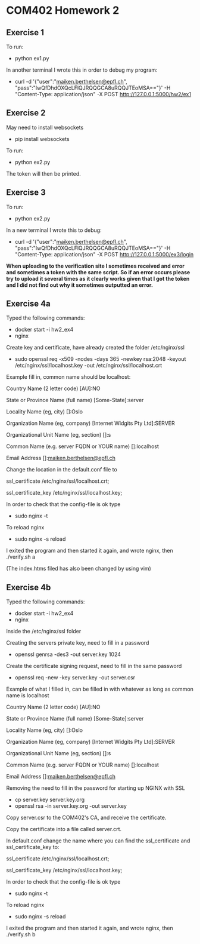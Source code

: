 # COM402 Homework 2  

## Exercise 1 
To run:
- python ex1.py

In another terminal I wrote this in order to debug my program:
- curl -d '{"user":"maiken.berthelsen@epfl.ch", "pass":"IwQfDhdOXQcLFlQJRQQGCA8uRQQJTEoMSA=="}' -H "Content-Type: application/json" -X POST http://127.0.0.1:5000/hw2/ex1

## Exercise 2
May need to install websockets
- pip install websockets

To run:
- python ex2.py

The token will then be printed.

## Exercise 3 
To run:
- python ex2.py

In a new terminal I wrote this to debug:
- curl -d '{"user":"maiken.berthelsen@epfl.ch", "pass":"IwQfDhdOXQcLFlQJRQQGCA8uRQQJTEoMSA=="}' -H "Content-Type: application/json" -X POST http://127.0.0.1:5000/ex3/login

**When uploading to the verification site I sometimes received and error and sometimes a token with the same script. So if an error occurs please try to upload it several times as it clearly works given that I got the token and I did not find out why it sometimes outputted an error.**



## Exercise 4a
Typed the following commands:
- docker start -i hw2_ex4
- nginx

Create key and certificate, have already created the folder /etc/nginx/ssl
- sudo openssl req -x509 -nodes -days 365 -newkey rsa:2048 -keyout /etc/nginx/ssl/localhost.key -out /etc/nginx/ssl/localhost.crt

Example fill in, common name should be localhost: 

Country Name (2 letter code) [AU]:NO

State or Province Name (full name) [Some-State]:server

Locality Name (eg, city) []:Oslo

Organization Name (eg, company) [Internet Widgits Pty Ltd]:SERVER

Organizational Unit Name (eg, section) []:s

Common Name (e.g. server FQDN or YOUR name) []:localhost

Email Address []:maiken.berthelsen@epfl.ch

Change the location in the default.conf file to 

ssl_certificate /etc/nginx/ssl/localhost.crt;
    
ssl_certificate_key /etc/nginx/ssl/localhost.key;

In order to check that the config-file is ok type
- sudo nginx -t

To reload nginx 
- sudo nginx -s reload

I exited the program and then started it again, and wrote nginx, then ./verify.sh a

(The index.htms filed has also been changed by using vim)

## Exercise 4b
Typed the following commands:
- docker start -i hw2_ex4
- nginx

Inside the /etc/nginx/ssl folder

Creating the servers private key, need to fill in a password
- openssl genrsa -des3 -out server.key 1024

Create the certificate signing request, need to fill in the same password
- openssl req -new -key server.key -out server.csr

Example of what I filled in, can be filled in with whatever as long as common name is localhost

Country Name (2 letter code) [AU]:NO

State or Province Name (full name) [Some-State]:server

Locality Name (eg, city) []:Oslo

Organization Name (eg, company) [Internet Widgits Pty Ltd]:SERVER

Organizational Unit Name (eg, section) []:s

Common Name (e.g. server FQDN or YOUR name) []:localhost

Email Address []:maiken.berthelsen@epfl.ch

Removing the need to fill in the password for starting up NGINX with SSL
- cp server.key server.key.org
- openssl rsa -in server.key.org -out server.key

Copy server.csr to the COM402's CA, and receive the certificate.

Copy the certificate into a file called server.crt.

In default.conf change the name where you can find the ssl_certificate and ssl_certificate_key to:

ssl_certificate /etc/nginx/ssl/localhost.crt;

ssl_certificate_key /etc/nginx/ssl/localhost.key;

In order to check that the config-file is ok type
- sudo nginx -t

To reload nginx 
- sudo nginx -s reload

I exited the program and then started it again, and wrote nginx, then ./verify.sh b





